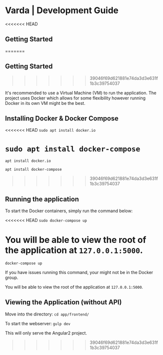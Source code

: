 # Varda | Development Guide

<<<<<<< HEAD
## Getting Started 
=======
## Getting Started
>>>>>>> 39046f69d621881e74da3d3e631f1b3c39754037

It's recommended to use a Virtual Machine (VM) to run the application. The project uses Docker which allows for some flexibility however running Docker in its own VM might be the best.

## Installing Docker & Docker Compose

<<<<<<< HEAD
`sudo apt install docker.io`

`sudo apt install docker-compose`
=======
`apt install docker.io`

`apt install docker-compose`
>>>>>>> 39046f69d621881e74da3d3e631f1b3c39754037

## Running the application

To start the Docker containers, simply run the command below:

<<<<<<< HEAD
`sudo docker-compose up` 

You will be able to view the root of the application at `127.0.0.1:5000`.
=======
`docker-compose up`

If you have issues running this command, your might not be in the Docker group.

You will be able to view the root of the application at `127.0.0.1:5000`.

## Viewing the Application (without API)

Move into the directory: `cd app/frontend/`

To start the webserver: `gulp dev`

This will only serve the Angular2 project.
>>>>>>> 39046f69d621881e74da3d3e631f1b3c39754037
